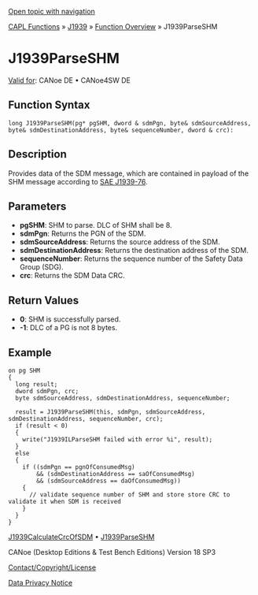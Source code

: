 [Open topic with navigation](../../../../../CANoeDEFamily.htm#Topics/CAPLFunctions/J1939/Functions/CAPLfunctionJ1939ParseSHM.md)

[CAPL Functions](../../CAPLfunctions.md) » [J1939](../CAPLfunctionsJ1939StartPage.md) » [Function Overview](../CAPLfunctionsJ1939Overview.md) » J1939ParseSHM

# J1939ParseSHM

[Valid for](../../../Shared/FeatureAvailability.md): CANoe DE • CANoe4SW DE

## Function Syntax

```
long J1939ParseSHM(pg* pgSHM, dword & sdmPgn, byte& sdmSourceAddress, byte& sdmDestinationAddress, byte& sequenceNumber, dword & crc):
```

## Description

Provides data of the SDM message, which are contained in payload of the SHM message according to [SAE J1939-76](../../../CANoeCANalyzer/J1939/j1939basics/j1939FunctionalSafety.md).

## Parameters

- **pgSHM**: SHM to parse. DLC of SHM shall be 8.
- **sdmPgn**: Returns the PGN of the SDM.
- **sdmSourceAddress**: Returns the source address of the SDM.
- **sdmDestinationAddress**: Returns the destination address of the SDM.
- **sequenceNumber**: Returns the sequence number of the Safety Data Group (SDG).
- **crc**: Returns the SDM Data CRC.

## Return Values

- **0**: SHM is successfully parsed.
- **-1**: DLC of a PG is not 8 bytes.

## Example

```plaintext
on pg SHM
{
  long result;
  dword sdmPgn, crc;
  byte sdmSourceAddress, sdmDestinationAddress, sequenceNumber;

  result = J1939ParseSHM(this, sdmPgn, sdmSourceAddress, sdmDestinationAddress, sequenceNumber, crc);
  if (result < 0)
  {
    write("J1939ILParseSHM failed with error %i", result);
  }
  else
  {
    if ((sdmPgn == pgnOfConsumedMsg)
        && (sdmDestinationAddress == saOfConsumedMsg)
        && (sdmSourceAddress == daOfConsumedMsg))
    {
      // validate sequence number of SHM and store store CRC to validate it when SDM is received
    }
  }
}
```

[J1939CalculateCrcOfSDM](CAPLfunctionJ1939CalculateCrcOfSDM.md) • [J1939ParseSHM](#)

CANoe (Desktop Editions & Test Bench Editions) Version 18 SP3

[Contact/Copyright/License](../../../Shared/ContactCopyrightLicense.md)

[Data Privacy Notice](https://www.vector.com/int/en/company/get-info/privacy-policy/)
